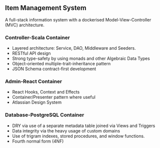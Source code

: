 ## Item Management System

A full-stack information system with a dockerised Model-View-Controller (MVC) architecture.

### Controller-Scala Container

* Layered architecture: Service, DAO, Middleware and Seeders.
* RESTful API design
* Strong type-safety by using monads and other Algebraic Data Types
* Object-oriented multiple-trait-inheritance pattern
* JSON Schema contract-first development

### Admin-React Container

* React Hooks, Context and Effects
* Container/Presenter pattern where useful
* Atlassian Design System

### Database-PostgreSQL Container

* DRY via use of a separate metadata table joined via Views and Triggers
* Data integrity via the heavy usage of custom domains
* Use of trigram indexes, stored procedures, and window functions.
* Fourth normal form (4NF)
